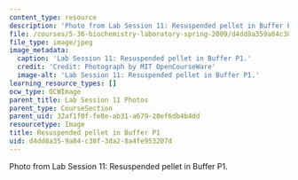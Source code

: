 ```yaml
---
content_type: resource
description: 'Photo from Lab Session 11: Resuspended pellet in Buffer P1.'
file: /courses/5-36-biochemistry-laboratory-spring-2009/d4dd8a359a84c38f3da28a4fe953207d_Lab11_2.jpg
file_type: image/jpeg
image_metadata:
  caption: 'Lab Session 11: Resuspended pellet in Buffer P1.'
  credit: 'Credit: Photograph by MIT OpenCourseWare'
  image-alt: 'Lab Session 11: Resuspended pellet in Buffer P1.'
learning_resource_types: []
ocw_type: OCWImage
parent_title: Lab Session 11 Photos
parent_type: CourseSection
parent_uid: 32af1f0f-fe8e-ab31-a679-28ef6db4b4dd
resourcetype: Image
title: Resuspended pellet in Buffer P1
uid: d4dd8a35-9a84-c38f-3da2-8a4fe953207d
---
```

Photo from Lab Session 11: Resuspended pellet in Buffer P1.

